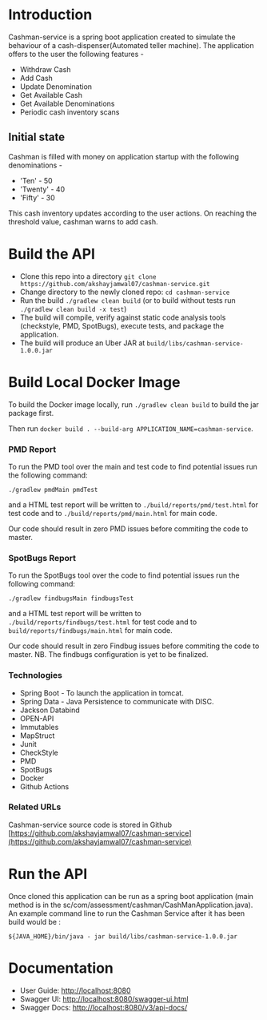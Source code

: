 # Introduction

Cashman-service is a spring boot application created to simulate the behaviour of a cash-dispenser(Automated teller machine). 
The application offers to the user the following features -

* Withdraw Cash 
* Add Cash
* Update Denomination
* Get Available Cash
* Get Available Denominations
* Periodic cash inventory scans

## <a href="build-api"></a> Initial state
Cashman is filled with money on application startup with the following denominations -
* 'Ten'     - 50
* 'Twenty'  - 40
* 'Fifty'   - 30

This cash inventory updates according to the user actions. On reaching the threshold value, cashman warns to add cash.

# <a href="build-api"></a> Build the API

* Clone this repo into a directory `git clone https://github.com/akshayjamwal07/cashman-service.git`
* Change directory to the newly cloned repo: `cd cashman-service`
* Run the build `./gradlew clean build` (or to build without tests run `./gradlew clean build -x test`)
* The build will compile, verify against static code analysis tools (checkstyle, PMD, SpotBugs), execute tests, and package the application.
* The build will produce an Uber JAR at `build/libs/cashman-service-1.0.0.jar`

# Build Local Docker Image
To build the Docker image locally, run `./gradlew clean build` to build the jar package first.

Then run `docker build . --build-arg APPLICATION_NAME=cashman-service`.

### PMD Report

To run the PMD tool over the main and test code to find potential issues run the following command:
```
./gradlew pmdMain pmdTest
```
and a HTML test report will be written to `./build/reports/pmd/test.html` for test code and
to `./build/reports/pmd/main.html` for main code.

Our code should result in zero PMD issues before commiting the code to master.

### SpotBugs Report

To run the SpotBugs tool over the code to find potential issues run the following command:
```
./gradlew findbugsMain findbugsTest
```
and a HTML test report will be written to `./build/reports/findbugs/test.html` for test code and
to `build/reports/findbugs/main.html` for main code.

Our code should result in zero Findbug issues before commiting the code to master.
NB. The findbugs configuration is yet to be finalized.

### Technologies
- Spring Boot - To launch the application in tomcat.
- Spring Data - Java Persistence to communicate with DISC.
- Jackson Databind
- OPEN-API
- Immutables 
- MapStruct
- Junit
- CheckStyle
- PMD
- SpotBugs
- Docker
- Github Actions

### Related URLs
Cashman-service source code is stored in Github [https://github.com/akshayjamwal07/cashman-service](https://github.com/akshayjamwal07/cashman-service)

# <a href="run-api"></a> Run the API

Once cloned this application can be run as a spring boot application (main method is in the
sc/com/assessment/cashman/CashManApplication.java).  
An example command line to run the Cashman Service after it has been build would be :
```
${JAVA_HOME}/bin/java - jar build/libs/cashman-service-1.0.0.jar
```

# Documentation


 * User Guide: [http://localhost:8080](http://localhost:8080)
 * Swagger UI: [http://localhost:8080/swagger-ui.html](http://localhost:8080/swagger-ui.html)
 * Swagger Docs: [http://localhost:8080/v3/api-docs/](http://localhost:8080/v3/api-docs/)
